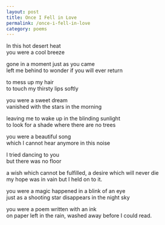 ```yaml
---
layout: post
title: Once I Fell in Love
permalink: /once-i-fell-in-love
category: poems
---
```


In this hot desert heat  
you were a cool breeze

gone in a moment just as you came  
left me behind to wonder if you will ever return

to mess up my hair  
to touch my thirsty lips softly

you were a sweet dream  
vanished with the stars in the morning

leaving me to wake up in the blinding sunlight  
to look for a shade where there are no trees

you were a beautiful song  
which I cannot hear anymore in this noise

I tried dancing to you  
but there was no floor

a wish which cannot be fulfilled, a desire which will never die  
my hope was in vain but I held on to it.

you were a magic happened in a blink of an eye  
just as a shooting star disappears in the night sky

you were a poem written with an ink  
on paper left in the rain, washed away before I could read.